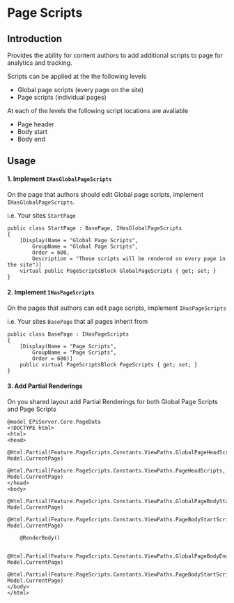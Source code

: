﻿# Page Scripts

## Introduction

Provides the ability for content authors to add additional scripts to page for analytics and tracking.

Scripts can be applied at the the following levels
- Global page scripts (every page on the site)
- Page scripts (individual pages)

At each of the levels the following script locations are avaliable
- Page header
- Body start
- Body end

## Usage

#### 1. Implement `IHasGlobalPageScripts`

On the page that authors should edit Global page scripts, implement `IHasGlobalPageScripts`. 

i.e. Your sites `StartPage`

```
public class StartPage : BasePage, IHasGlobalPageScripts
{
	[Display(Name = "Global Page Scripts", 
		GroupName = "Global Page Scripts", 
		Order = 600, 
		Description = "These scripts will be rendered on every page in the site")]
	virtual public PageScriptsBlock GlobalPageScripts { get; set; }
}
```

#### 2. Implement `IHasPageScripts`

On the pages that authors can edit page scripts, implement `IHasPageScripts`

i.e. Your sites `BasePage` that all pages inherit from

```
public class BasePage : IHasPageScripts
{
	[Display(Name = "Page Scripts", 
		GroupName = "Page Scripts", 
		Order = 600)]
	public virtual PageScriptsBlock PageScripts { get; set; }
}
```

#### 3. Add Partial Renderings

On you shared layout add Partial Renderings for both Global Page Scripts and Page Scripts

```
@model EPiServer.Core.PageData
<!DOCTYPE html>
<html>
<head>
	@Html.Partial(Feature.PageScripts.Constants.ViewPaths.GlobalPageHeadScripts, Model.CurrentPage)
	@Html.Partial(Feature.PageScripts.Constants.ViewPaths.PageHeadScripts, Model.CurrentPage)
</head>
<body>
	@Html.Partial(Feature.PageScripts.Constants.ViewPaths.GlobalPageBodyStartScripts, Model.CurrentPage)
	@Html.Partial(Feature.PageScripts.Constants.ViewPaths.PageBodyStartScripts, Model.CurrentPage)
    
	@RenderBody()

	@Html.Partial(Feature.PageScripts.Constants.ViewPaths.GlobalPageBodyEndScripts, Model.CurrentPage)
	@Html.Partial(Feature.PageScripts.Constants.ViewPaths.PageBodyStartScripts, Model.CurrentPage)
</body>
</html>
```
